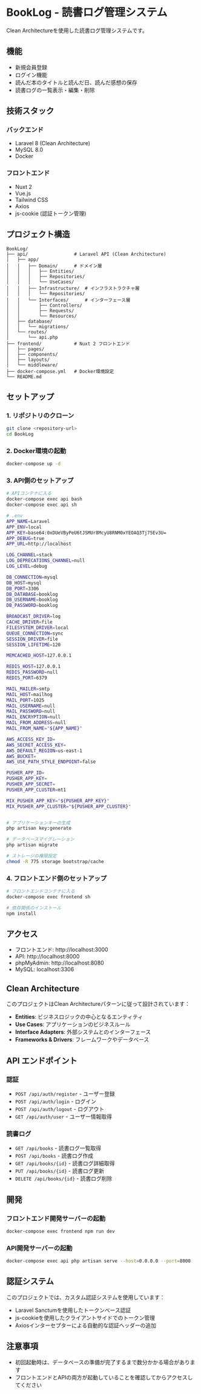 # BookLog - 読書ログ管理システム

Clean Architectureを使用した読書ログ管理システムです。

## 機能

- 新規会員登録
- ログイン機能
- 読んだ本のタイトルと読んだ日、読んだ感想の保存
- 読書ログの一覧表示・編集・削除

## 技術スタック

### バックエンド
- Laravel 8 (Clean Architecture)
- MySQL 8.0
- Docker

### フロントエンド
- Nuxt 2
- Vue.js
- Tailwind CSS
- Axios
- js-cookie (認証トークン管理)

## プロジェクト構造

```
BookLog/
├── api/                 # Laravel API (Clean Architecture)
│   ├── app/
│   │   ├── Domain/      # ドメイン層
│   │   │   ├── Entities/
│   │   │   ├── Repositories/
│   │   │   └── UseCases/
│   │   ├── Infrastructure/  # インフラストラクチャ層
│   │   │   └── Repositories/
│   │   └── Interfaces/      # インターフェース層
│   │       ├── Controllers/
│   │       ├── Requests/
│   │       └── Resources/
│   ├── database/
│   │   └── migrations/
│   └── routes/
│       └── api.php
├── frontend/            # Nuxt 2 フロントエンド
│   ├── pages/
│   ├── components/
│   ├── layouts/
│   └── middleware/
├── docker-compose.yml   # Docker環境設定
└── README.md
```

## セットアップ

### 1. リポジトリのクローン
```bash
git clone <repository-url>
cd BookLog
```

### 2. Docker環境の起動
```bash
docker-compose up -d
```

### 3. API側のセットアップ
```bash
# APIコンテナに入る
docker-compose exec api bash
docker-compose exec api sh

# .env
APP_NAME=Laravel
APP_ENV=local
APP_KEY=base64:0xDUeVByPeU6tJSMUr8McyU8RNM0xYEOAQ3Tj75Ev3U=
APP_DEBUG=true
APP_URL=http://localhost

LOG_CHANNEL=stack
LOG_DEPRECATIONS_CHANNEL=null
LOG_LEVEL=debug

DB_CONNECTION=mysql
DB_HOST=mysql
DB_PORT=3306
DB_DATABASE=booklog
DB_USERNAME=booklog
DB_PASSWORD=booklog

BROADCAST_DRIVER=log
CACHE_DRIVER=file
FILESYSTEM_DRIVER=local
QUEUE_CONNECTION=sync
SESSION_DRIVER=file
SESSION_LIFETIME=120

MEMCACHED_HOST=127.0.0.1

REDIS_HOST=127.0.0.1
REDIS_PASSWORD=null
REDIS_PORT=6379

MAIL_MAILER=smtp
MAIL_HOST=mailhog
MAIL_PORT=1025
MAIL_USERNAME=null
MAIL_PASSWORD=null
MAIL_ENCRYPTION=null
MAIL_FROM_ADDRESS=null
MAIL_FROM_NAME="${APP_NAME}"

AWS_ACCESS_KEY_ID=
AWS_SECRET_ACCESS_KEY=
AWS_DEFAULT_REGION=us-east-1
AWS_BUCKET=
AWS_USE_PATH_STYLE_ENDPOINT=false

PUSHER_APP_ID=
PUSHER_APP_KEY=
PUSHER_APP_SECRET=
PUSHER_APP_CLUSTER=mt1

MIX_PUSHER_APP_KEY="${PUSHER_APP_KEY}"
MIX_PUSHER_APP_CLUSTER="${PUSHER_APP_CLUSTER}"


# アプリケーションキーの生成
php artisan key:generate

# データベースマイグレーション
php artisan migrate

# ストレージの権限設定
chmod -R 775 storage bootstrap/cache
```

### 4. フロントエンド側のセットアップ
```bash
# フロントエンドコンテナに入る
docker-compose exec frontend sh

# 依存関係のインストール
npm install
```

## アクセス

- フロントエンド: http://localhost:3000
- API: http://localhost:8000
- phpMyAdmin: http://localhost:8080
- MySQL: localhost:3306

## Clean Architecture

このプロジェクトはClean Architectureパターンに従って設計されています：

- **Entities**: ビジネスロジックの中心となるエンティティ
- **Use Cases**: アプリケーションのビジネスルール
- **Interface Adapters**: 外部システムとのインターフェース
- **Frameworks & Drivers**: フレームワークやデータベース

## API エンドポイント

### 認証
- `POST /api/auth/register` - ユーザー登録
- `POST /api/auth/login` - ログイン
- `POST /api/auth/logout` - ログアウト
- `GET /api/auth/user` - ユーザー情報取得

### 読書ログ
- `GET /api/books` - 読書ログ一覧取得
- `POST /api/books` - 読書ログ作成
- `GET /api/books/{id}` - 読書ログ詳細取得
- `PUT /api/books/{id}` - 読書ログ更新
- `DELETE /api/books/{id}` - 読書ログ削除

## 開発

### フロントエンド開発サーバーの起動
```bash
docker-compose exec frontend npm run dev
```

### API開発サーバーの起動
```bash
docker-compose exec api php artisan serve --host=0.0.0.0 --port=8000
```

## 認証システム

このプロジェクトでは、カスタム認証システムを使用しています：
- Laravel Sanctumを使用したトークンベース認証
- js-cookieを使用したクライアントサイドでのトークン管理
- Axiosインターセプターによる自動的な認証ヘッダーの追加

## 注意事項

- 初回起動時は、データベースの準備が完了するまで数分かかる場合があります
- フロントエンドとAPIの両方が起動していることを確認してからアクセスしてください
